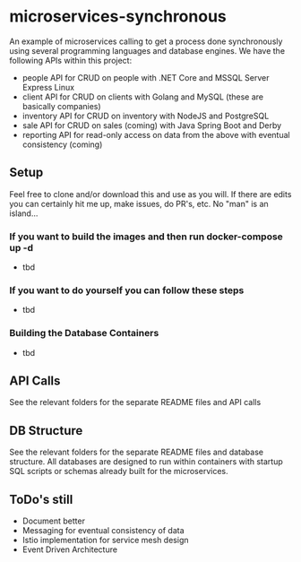 # microservices-synchronous
An example of microservices calling to get a process done synchronously using several programming languages and database engines. We have the following 
APIs within this project:
* people API for CRUD on people with .NET Core and MSSQL Server Express Linux
* client API for CRUD on clients with Golang and MySQL (these are basically companies)
* inventory API for CRUD on inventory with NodeJS and PostgreSQL
* sale API for CRUD on sales (coming) with Java Spring Boot and Derby
* reporting API for read-only access on data from the above with eventual consistency (coming)

## Setup

Feel free to clone and/or download this and use as you will. If there are edits you can certainly hit me up, make issues, do PR's, etc. No "man" is an island...

### If you want to build the images and then run docker-compose up -d
* tbd

### If you want to do yourself you can follow these steps
* tbd

### Building the Database Containers
* tbd


## API Calls

See the relevant folders for the separate README files and API calls

## DB Structure

See the relevant folders for the separate README files and database structure. All databases are designed to run within containers with startup SQL scripts or
schemas already built for the microservices. 

## ToDo's still
* Document better
* Messaging for eventual consistency of data
* Istio implementation for service mesh design
* Event Driven Architecture